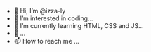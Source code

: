 - 👋 Hi, I’m @izza-ly
- 👀 I’m interested in coding...
- 🌱 I’m currently learning HTML, CSS and JS...
- 💞️ ...
- 📫 How to reach me ...

<!---
izza-ly/izza-ly is a ✨ special ✨ repository because its `README.md` (this file) appears on your GitHub profile.
You can click the Preview link to take a look at your changes.
--->
